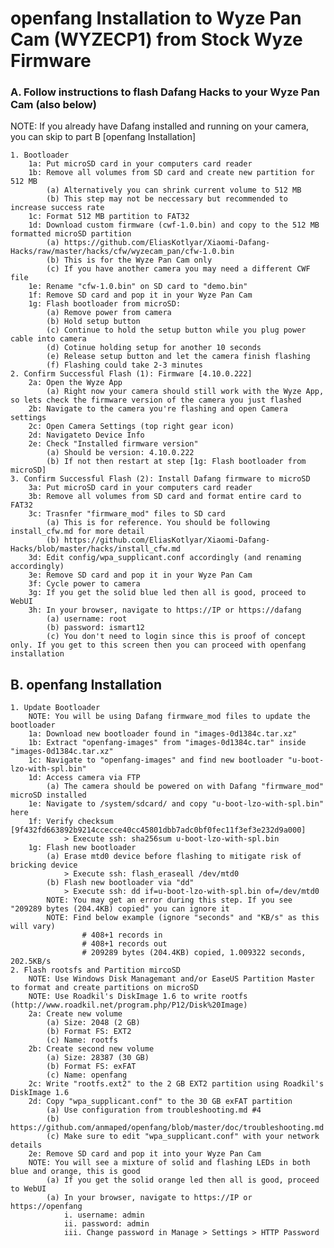 # openfang Installation to Wyze Pan Cam (WYZECP1) from Stock Wyze Firmware

### A.	Follow instructions to flash Dafang Hacks to your Wyze Pan Cam (also below)
NOTE: If you already have Dafang installed and running on your camera, you can skip to part B [openfang Installation]

	1. Bootloader
		1a: Put microSD card in your computers card reader
		1b: Remove all volumes from SD card and create new partition for 512 MB
			(a) Alternatively you can shrink current volume to 512 MB
			(b) This step may not be neccessary but recommended to increase success rate
		1c: Format 512 MB partition to FAT32
		1d: Download custom firmware (cwf-1.0.bin) and copy to the 512 MB formatted microSD partition
			(a) https://github.com/EliasKotlyar/Xiaomi-Dafang-Hacks/raw/master/hacks/cfw/wyzecam_pan/cfw-1.0.bin
			(b) This is for the Wyze Pan Cam only
			(c) If you have another camera you may need a different CWF file
		1e: Rename "cfw-1.0.bin" on SD card to "demo.bin"
		1f: Remove SD card and pop it in your Wyze Pan Cam
		1g: Flash bootloader from microSD:
			(a) Remove power from camera
			(b) Hold setup button 
			(c) Continue to hold the setup button while you plug power cable into camera
			(d) Cotinue holding setup for another 10 seconds
			(e) Release setup button and let the camera finish flashing
			(f) Flashing could take 2-3 minutes
	2. Confirm Successful Flash (1): Firmware [4.10.0.222]
		2a: Open the Wyze App
			(a)	Right now your camera should still work with the Wyze App, so lets check the firmware version of the camera you just flashed
		2b: Navigate to the camera you're flashing and open Camera settings
		2c: Open Camera Settings (top right gear icon)
		2d: Navigateto Device Info
		2e: Check "Installed firmware version"
			(a) Should be version: 4.10.0.222
			(b) If not then restart at step [1g: Flash bootloader from microSD]
	3. Confirm Successful Flash (2): Install Dafang firmware to microSD
		3a: Put microSD card in your computers card reader
		3b: Remove all volumes from SD card and format entire card to FAT32
		3c: Trasnfer "firmware_mod" files to SD card
			(a) This is for reference. You should be following install_cfw.md for more detail
			(b) https://github.com/EliasKotlyar/Xiaomi-Dafang-Hacks/blob/master/hacks/install_cfw.md
		3d: Edit config/wpa_supplicant.conf accordingly (and renaming accordingly)
		3e: Remove SD card and pop it in your Wyze Pan Cam
		3f: Cycle power to camera
		3g: If you get the solid blue led then all is good, proceed to WebUI
		3h: In your browser, navigate to https://IP or https://dafang
			(a) username: root
			(b) password: ismart12
			(c) You don't need to login since this is proof of concept only. If you get to this screen then you can proceed with openfang installation

## B. openfang Installation

	1. Update Bootloader
		NOTE: You will be using Dafang firmware_mod files to update the bootloader
		1a: Download new bootloader found in "images-0d1384c.tar.xz"
		1b: Extract "openfang-images" from "images-0d1384c.tar" inside "images-0d1384c.tar.xz"
		1c: Navigate to "openfang-images" and find new bootloader "u-boot-lzo-with-spl.bin"
		1d: Access camera via FTP
			(a) The camera should be powered on with Dafang "firmware_mod" microSD installed
		1e: Navigate to /system/sdcard/ and copy "u-boot-lzo-with-spl.bin" here
		1f: Verify checksum [9f432fd663892b9214ccecce40cc45801dbb7adc0bf0fec11f3ef3e232d9a000]
				> Execute ssh: sha256sum u-boot-lzo-with-spl.bin
		1g: Flash new bootloader
			(a) Erase mtd0 device before flashing to mitigate risk of bricking device
				> Execute ssh: flash_eraseall /dev/mtd0
			(b) Flash new bootloader via "dd"
				> Execute ssh: dd if=u-boot-lzo-with-spl.bin of=/dev/mtd0
			NOTE: You may get an error during this step. If you see "209289 bytes (204.4KB) copied" you can ignore it
			NOTE: Find below example (ignore "seconds" and "KB/s" as this will vary)
					# 408+1 records in
					# 408+1 records out
					# 209289 bytes (204.4KB) copied, 1.009322 seconds, 202.5KB/s
	2. Flash rootsfs and Partition mircoSD
		NOTE: Use Windows Disk Managemant and/or EaseUS Partition Master to format and create partitions on microSD
		NOTE: Use Roadkil's DiskImage 1.6 to write rootfs (http://www.roadkil.net/program.php/P12/Disk%20Image)
		2a: Create new volume
			(a) Size: 2048 (2 GB)
			(b) Format FS: EXT2
			(c) Name: rootfs
		2b: Create second new volume
			(a) Size: 28387 (30 GB)
			(b) Format FS: exFAT
			(c) Name: openfang
		2c: Write "rootfs.ext2" to the 2 GB EXT2 partition using Roadkil's DiskImage 1.6
		2d: Copy "wpa_supplicant.conf" to the 30 GB exFAT partition
			(a) Use configuration from troubleshooting.md #4
			(b) https://github.com/anmaped/openfang/blob/master/doc/troubleshooting.md
			(c) Make sure to edit "wpa_supplicant.conf" with your network details
		2e: Remove SD card and pop it into your Wyze Pan Cam
		NOTE: You will see a mixture of solid and flashing LEDs in both blue and orange, this is good
			(a) If you get the solid orange led then all is good, proceed to WebUI
			(a) In your browser, navigate to https://IP or https://openfang
				i. username: admin
				ii. password: admin
				iii. Change password in Manage > Settings > HTTP Password


